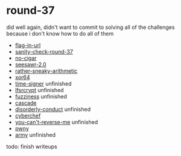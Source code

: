 # round-37

did well again, didn't want to commit to solving all of the challenges because i don't know how to do all of them

- [flag-in-url](./flag-in-url)
- [sanity-check-round-37](./sanity-check-round-37)
- [no-cigar](./no-cigar)
- [seesawr-2.0](./seesawr-2.0)
- [rather-sneaky-arithmetic](./rather-sneaky-arithmetic)
- [xor64](./xor64)
- [time-signer](./time-signer) unfinished
- [lfsrcrypt](./lfsrcrypt) unfinished
- [fuzziness](./fuzziness) unfinished
- [cascade](./cascade)
- [disorderly-conduct](./disorderly-conduct) unfinished
- [cyberchef](./cyberchef)
- [you-can't-reverse-me](./you-can't-reverse-me) unfinished
- [pwny](./pwny)
- [army](./army) unfinished

todo: finish writeups
